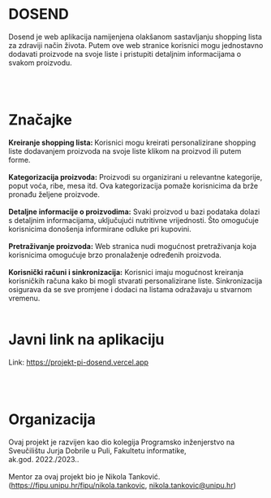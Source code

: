 # DOSEND
Dosend je web aplikacija namijenjena olakšanom sastavljanju shopping lista za zdraviji način života. 
Putem ove web stranice korisnici mogu jednostavno dodavati proizvode na svoje liste i pristupiti detaljnim informacijama o svakom proizvodu.

<br /> <br />

# Značajke
<b> Kreiranje shopping lista: </b> Korisnici mogu kreirati personalizirane shopping liste dodavanjem proizvoda na svoje liste klikom na proizvod ili
putem forme. <br /> <br />
<b> Kategorizacija proizvoda:</b>  Proizvodi su organizirani u relevantne kategorije, poput voća, ribe, mesa itd. Ova kategorizacija pomaže 
korisnicima da brže pronađu željene proizvode. <br /> <br />
<b> Detaljne informacije o proizvodima:</b> Svaki proizvod u bazi podataka dolazi s detaljnim informacijama, uključujući nutritivne vrijednosti. Što 
omogućuje korisnicima donošenja informirane odluke pri kupovini. <br /> <br />
<b> Pretraživanje proizvoda:</b> Web stranica nudi mogućnost pretraživanja koja korisnicima omogućuje brzo pronalaženje određenih proizvoda. <br /> <br />
<b> Korisnički računi i sinkronizacija:</b> Korisnici imaju mogućnost kreiranja korisničkih računa kako bi mogli stvarati personalizirane liste. Sinkronizacija 
osigurava da se sve promjene i dodaci na listama odražavaju u stvarnom vremenu. <br /> <br />

# Javni link na aplikaciju
Link: https://projekt-pi-dosend.vercel.app

<br /> <br />


# Organizacija
Ovaj projekt je razvijen kao dio kolegija Programsko inženjerstvo na Sveučilištu Jurja Dobrile u Puli, Fakultetu informatike, <br /> 
ak.god. 2022./2023..  <br /> <br />
Mentor za ovaj projekt bio je Nikola Tanković. (https://fipu.unipu.hr/fipu/nikola.tankovic, nikola.tankovic@unipu.hr)
